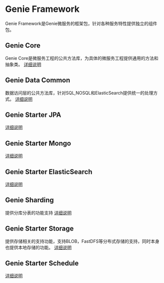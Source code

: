 # Genie Framework

Genie Framework是Genie微服务的框架包，针对各种服务特性提供独立的组件包。

## Genie Core

Genie Core是微服务工程的公共方法库，为具体的微服务工程提供通用的方法和抽象类。
[详细说明](tree/master/genie-core)

## Genie Data Common
数据访问层的公共方法库，针对SQL,NOSQL和ElasticSearch提供统一的处理方式。
[详细说明](tree/master/genie-data-common)

## Genie Starter JPA
[详细说明](tree/master/genie-starter-jpa)

## Genie Starter Mongo
[详细说明](tree/master/genie-starter-mongo)

## Genie Starter ElasticSearch
[详细说明](tree/master/genie-starter-elasticsearch)

## Genie Sharding

提供分库分表的功能支持
[详细说明](tree/master/genie-sharding-jpa)


## Genie Starter Storage

提供存储相关的支持功能，支持BLOB，FastDFS等分布式存储的支持，同时本身也提供本地存储的功能。
[详细说明](tree/master/genie-storage)

## Genie Starter Schedule
[详细说明](tree/master/genie-starter-schedule)

